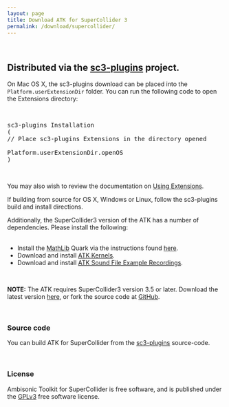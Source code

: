 ```yaml
---
layout: page
title: Download ATK for SuperCollider 3
permalink: /download/supercollider/
---
```


&nbsp;

<div class="alert alert-info">

<h2>Distributed via the <a href="http://sc3-plugins.sourceforge.net/" target="_blank">sc3-plugins</a> project.</h2>

<p>On Mac OS X, the sc3-plugins download can be placed into the <code>Platform.userExtensionDir</code> folder. You can run the following code to open the Extensions directory:</p>

<p>&nbsp;</p>

<pre>
sc3-plugins Installation
(
// Place sc3-plugins Extensions in the directory opened  

Platform.userExtensionDir.openOS
)
</pre>

<p>&nbsp;</p>

<p>You may also wish to review the documentation on <a href="http://doc.sccode.org/Guides/UsingExtensions.html" target="_blank">Using Extensions</a>.

If building from source for OS X, Windows or Linux, follow the sc3-plugins build and install directions.</p>

<p>Additionally, the SuperCollider3 version of the ATK has a number of dependencies. Please install the following:<br/><br/></p>

<ul>
  <li>Install the <a href="http://quarks.svn.sourceforge.net/viewvc/quarks/MathLib/" target="_blank">MathLib</a> Quark via the instructions found <a href="http://quarks.sourceforge.net/" target="_blank">here</a>.</li>
  <li>Download and install <a href="/download/kernels">ATK Kernels</a>.</li>
  <li>Download and install <a href="/download/recordings">ATK Sound File Example Recordings</a>.</li>
</ul>

<p>&nbsp;</p>

<p><strong>NOTE:</strong> The ATK requires SuperCollider3 version 3.5 or later. Download the latest version <a href="http://supercollider.github.io/download" target="_blank">here</a>, or fork the source code at <a href="http://supercollider.github.io/" target="_blank">GitHub</a>.</p>

</div>

&nbsp;

### Source code

You can build ATK for SuperCollider from the [sc3-plugins](https://sourceforge.net/projects/sc3-plugins/) source-code.

&nbsp;

### License

Ambisonic Toolkit for SuperCollider is free software, and is published under the <a href="http://www.gnu.org/copyleft/gpl.html" target="_blank">GPLv3</a> free software license.
